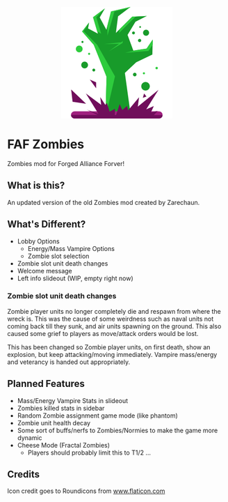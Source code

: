 <p align="center" style="text-align:center;">
  <img title="Designed by Freepik from www.flaticon.com" src="modicon.png">
</p>

# FAF Zombies

Zombies mod for Forged Alliance Forver!

## What is this?

An updated version of the old Zombies mod created by Zarechaun. 

## What's Different?

* Lobby Options
  * Energy/Mass Vampire Options
  * Zombie slot selection
* Zombie slot unit death changes
* Welcome message
* Left info slideout (WIP, empty right now)

### Zombie slot unit death changes

Zombie player units no longer completely die and respawn from where the wreck is. This was the cause of some weirdness such as naval units not coming back till they sunk, and air units spawning on the ground. This also caused some grief to players as move/attack orders would be lost.

This has been changed so Zombie player units, on first death, show an explosion, but keep attacking/moving immediately. Vampire mass/energy and veterancy is handed out appropriately.

## Planned Features

* Mass/Energy Vampire Stats in slideout
* Zombies killed stats in sidebar
* Random Zombie assignment game mode (like phantom)
* Zombie unit health decay
* Some sort of buffs/nerfs to Zombies/Normies to make the game more dynamic
* Cheese Mode (Fractal Zombies)
  * Players should probably limit this to T1/2 ...


## Credits

Icon credit goes to Roundicons from www.flaticon.com

